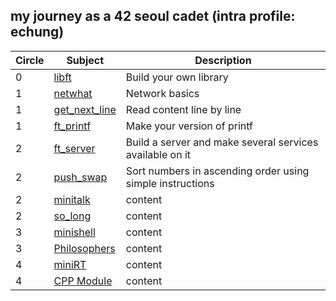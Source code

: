 ## my journey as a 42 seoul cadet (intra profile: echung)

| Circle | Subject | Description |
| ------- | ------- | ------- |
| 0 | [libft](https://github.com/euiminnn/Born-to-code/tree/master/libft) | Build your own library |
| 1 | [netwhat](https://github.com/euiminnn/Born-to-code/tree/master/netwhat) | Network basics |
| 1 | [get_next_line](https://github.com/euiminnn/Born-to-code/tree/master/get_next_line) | Read content line by line |
| 1 | [ft_printf](https://github.com/euiminnn/Born-to-code/tree/master/printf) | Make your version of printf |
| 2 | [ft_server](https://github.com/euiminnn/Born-to-code/tree/master/server) | Build a server and make several services available on it |
| 2 | [push_swap]() | Sort numbers in ascending order using simple instructions |
| 2 | [minitalk]() | content |
| 2 | [so_long]() | content |
| 3 | [minishell]() | content |
| 3 | [Philosophers]() | content |
| 4 | [miniRT]() | content |
| 4 | [CPP Module]() | content |
